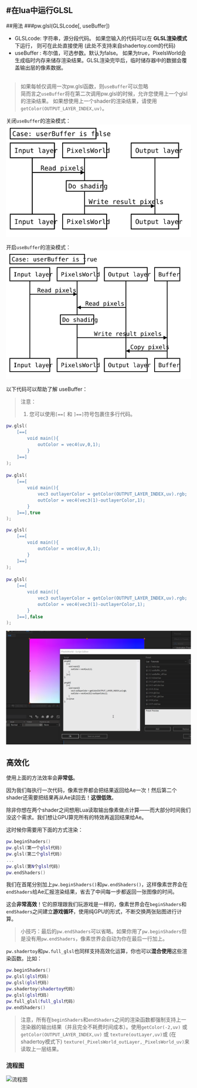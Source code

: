 #在lua中运行GLSL
---

##用法
###pw.glsl(GLSLcode[, useBuffer])

- GLSLcode: 字符串，源分段代码。 如果您输入的代码可以在 **GLSL渲染模式**下运行， 则可在此处直接使用 (此处不支持来自shadertoy.com的代码)
- useBuffer : 布尔值，可选参数。默认为false。 如果为true，PixelsWorld会生成临时内存来储存渲染结果。GLSL渲染完毕后，临时储存器中的数据会覆盖输出层的像素数据。
<br/><br/>

> 如果每帧仅调用一次pw.glsl函数，则`useBuffer`可以忽略<br>
> 简而言之`useBuffer`将在第二次调用pw.glsl的时候，允许您使用上一个glsl的渲染结果。
> 如果想使用上一个shader的渲染结果，请使用`getColor(OUTPUT_LAYER_INDEX,uv)`。

关闭`useBuffer`的渲染模式：<br>
![Use buffer false](diagram_usebuffer_false.svg)

开启`useBuffer`的渲染模式：<br>
![Use buffer true](diagram_usebuffer_true.svg)



以下代码可以帮助了解 useBuffer：
> 注意：<br/>
> 1. 您可以使用`[==[` 和 `]==]`符号包裹住多行代码。

```lua:useBuffer_on.lua
pw.glsl(
    [==[
        void main(){
            outColor = vec4(uv,0,1);
        }
    ]==]
);

pw.glsl(
    [==[
        void main(){
            vec3 outlayerColor = getColor(OUTPUT_LAYER_INDEX,uv).rgb;
            outColor = vec4(vec3(1)-outlayerColor,1);
        }
    ]==],true
);
```

```lua:useBuffer_off.lua
pw.glsl(
    [==[
        void main(){
            outColor = vec4(uv,0,1);
        }
    ]==]
);

pw.glsl(
    [==[
        void main(){
            vec3 outlayerColor = getColor(OUTPUT_LAYER_INDEX,uv).rgb;
            outColor = vec4(vec3(1)-outlayerColor,1);
        }
    ]==],false
);
```

![useBuffer](useBuffer.gif)



## 高效化

使用上面的方法效率会**非常低**。

因为我们每执行一次代码，像素世界都会把结果返回给Ae一次！然后第二个shader还需要把结果再从Ae读回去！**这很低效**。

除非你想在两个shader之间想用Lua读取输出像素做点计算——而大部分时间我们没这个需求。我们想让GPU算完所有的特效再返回结果给Ae。


这时候你需要用下面的方式渲染：

```lua
pw.beginShaders()
pw.glsl(第一个glsl代码)
pw.glsl(第二个glsl代码)
...
pw.glsl(第N个glsl代码)
pw.endShaders()
```

我们在首尾分别加上`pw.beginShaders()`和`pw.endShaders()`，这样像素世界会在`endShaders`给Ae汇报渲染结果，省去了中间每一步都返回一张图像的时间。

这会**非常高效**！它的原理跟我们玩游戏是一样的，像素世界会在`beginShaders`和`endShaders`之间建立**游戏循环**，使用纯GPU的形式，不断交换两张贴图进行计算。

> 小技巧：最后的`pw.endShaders`可以省略。如果你用了`pw.beginShaders`但是没有用`pw.endShaders`，像素世界会自动为你在最后一行加上。

`pw.shadertoy`和`pw.full_glsl`也同样支持高效化运算，你也可以**混合使用**这些渲染函数。比如：

```lua
pw.beginShaders()
pw.glsl(glsl代码)
pw.glsl(glsl代码)
pw.shadertoy(shadertoy代码)
pw.glsl(glsl代码)
pw.full_glsl(full_glsl代码)
pw.endShaders()
```

> 注意，所有在`beginShaders`和`endShaders`之间的渲染函数都强制支持上一渲染器的输出结果（并且完全不耗费时间成本）。使用`getColor(-2,uv)` 或 `getColor(OUTPUT_LAYER_INDEX,uv)` 或 `texture(outLayer,uv)`或 (在shadertoy模式下) `texture(_PixelsWorld_outLayer,_PixelsWorld_uv)`来读取上一层结果。

### 流程图

![流程图](https://world.milai.tech/images/PixelsWorld/Lua/beginshader_workflow.svg)